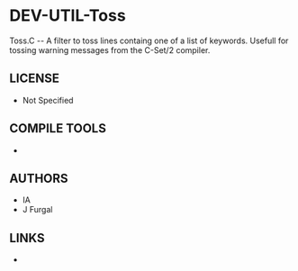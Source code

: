 # DEV-UTIL-Toss
Toss.C -- A filter to toss lines containg one of a list of keywords. Usefull for tossing warning messages from the C-Set/2  compiler.

## LICENSE
* Not Specified

## COMPILE TOOLS
* 
 
## AUTHORS
* IA
* J Furgal

## LINKS
* 
